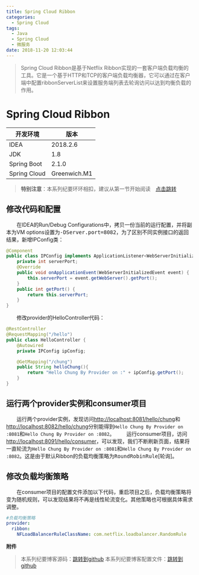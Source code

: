 ```yaml
---
title: Spring Cloud Ribbon
categories: 
  - Spring Cloud
tags:
  - Java
  - Spring Cloud
  - 微服务
date: 2018-11-20 12:03:44
---
```


> Spring Cloud Ribbon是基于Netflix Ribbon实现的一套客户端负载均衡的工具。它是一个基于HTTP和TCP的客户端负载均衡器，它可以通过在客户端中配置ribbonServerList来设置服务端列表去轮询访问以达到均衡负载的作用。

<!-- more -->

# Spring Cloud Ribbon
开发环境    |  版本
-------- | -----
IDEA | 2018.2.6
JDK  | 1.8
Spring Boot| 2.1.0
Spring Cloud| Greenwich.M1

> **特别注意**：本系列纪要环环相扣，建议从第一节开始阅读&emsp;[点击跳转](http://zhangchong.xin/2018/11/20/Spring%20Cloud%20%E5%AD%A6%E4%B9%A0%E7%BA%AA%E8%A6%81%E4%B8%80%EF%BC%9AEureka/)

## 修改代码和配置
&emsp;&emsp;在IDEA的Run/Debug Configurations中，拷贝一份当前的运行配置，并将副本为VM options设置为<kbd>-DServer.port=8082</kbd>，为了区别不同实例接口的返回结果，新增IPConfig类：
```java
@Component
public class IPConfig implements ApplicationListener<WebServerInitializedEvent> {
    private int serverPort;
    @Override
    public void onApplicationEvent(WebServerInitializedEvent event) {
        this.serverPort = event.getWebServer().getPort();
    }
    public int getPort() {
        return this.serverPort;
    }
}
```
&emsp;&emsp;修改provider的HelloController代码：
```java
@RestController
@RequestMapping("/hello")
public class HelloController {
    @Autowired
    private IPConfig ipConfig;

    @GetMapping("/chung")
    public String helloChung(){
        return "Hello Chung By Provider on :" + ipConfig.getPort();
    }
}
```

## 运行两个provider实例和consumer项目
&emsp;&emsp;运行两个provider实例，发现访问[http://localhost:8081/hello/chung](http://localhost:8081/hello/chung)和[http://localhost:8082/hello/chung](http://localhost:8082/hello/chung)分别能得到`Hello Chung By Provider on :8081`和`Hello Chung By Provider on :8082`。
&emsp;&emsp;运行consumer项目，访问[http://localhost:8091/hello/consumer](http://localhost:8091/hello/consumer)，可以发现，我们不断刷新页面，结果将一直轮流为`Hello Chung By Provider on :8081`和`Hello Chung By Provider on :8082`。这是由于默认Ribbon的负载均衡策略为<kbd>RoundRobinRule</kbd>[轮询]。

## 修改负载均衡策略
&emsp;&emsp;在consumer项目的配置文件添加以下代码，重启项目之后，负载均衡策略将变为随机规则，可以发现结果将不再是线性轮流变化。其他策略也可根据具体需求调整。
```yml
#负载均衡策略
provider:
  ribbon:
    NFLoadBalancerRuleClassName: com.netflix.loadbalancer.RandomRule
```

<kbd>**附件**</kbd>
> 本系列纪要博客源码：[跳转到github](https://github.com/chung567115/SpringCloud)
> 本系列纪要博客配置文件：[跳转到github](https://github.com/chung567115/SpringCloudConfig)
